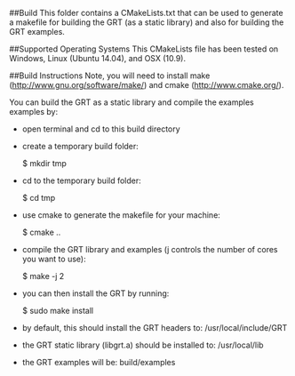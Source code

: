 ##Build
This folder contains a CMakeLists.txt that can be used to generate a makefile for building the GRT (as a static library) and also for building the GRT examples.

##Supported Operating Systems
This CMakeLists file has been tested on Windows, Linux (Ubuntu 14.04), and OSX (10.9).

##Build Instructions
Note, you will need to install make (http://www.gnu.org/software/make/) and cmake (http://www.cmake.org/). 

You can build the GRT as a static library and compile the examples examples by:
- open terminal and cd to this build directory
- create a temporary build folder: 

    $ mkdir tmp
- cd to the temporary build folder:

    $ cd tmp
	
- use cmake to generate the makefile for your machine:

    $ cmake ..
	
- compile the GRT library and examples (j controls the number of cores you want to use):

    $ make -j 2
	
- you can then install the GRT by running:

    $ sudo make install
	
- by default, this should install the GRT headers to: /usr/local/include/GRT
- the GRT static library (libgrt.a) should be installed to: /usr/local/lib
- the GRT examples will be: build/examples 
